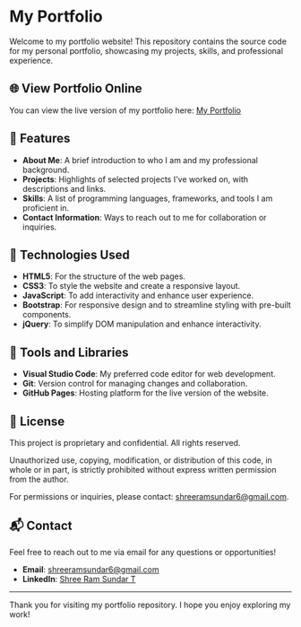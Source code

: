 # My Portfolio

Welcome to my portfolio website! This repository contains the source code for my personal portfolio, showcasing my projects, skills, and professional experience.

## 🌐 View Portfolio Online

You can view the live version of my portfolio here: [My Portfolio](https://shreeramsundar.netlify.app)

## 🌟 Features

- **About Me**: A brief introduction to who I am and my professional background.
- **Projects**: Highlights of selected projects I've worked on, with descriptions and links.
- **Skills**: A list of programming languages, frameworks, and tools I am proficient in.
- **Contact Information**: Ways to reach out to me for collaboration or inquiries.

## 🚀 Technologies Used

- **HTML5**: For the structure of the web pages.
- **CSS3**: To style the website and create a responsive layout.
- **JavaScript**: To add interactivity and enhance user experience.
- **Bootstrap**: For responsive design and to streamline styling with pre-built components.
- **jQuery**: To simplify DOM manipulation and enhance interactivity.

## 🔧 Tools and Libraries

- **Visual Studio Code**: My preferred code editor for web development.
- **Git**: Version control for managing changes and collaboration.
- **GitHub Pages**: Hosting platform for the live version of the website.

## 📄 License

This project is proprietary and confidential. All rights reserved.

Unauthorized use, copying, modification, or distribution of this code, in whole or in part, is strictly prohibited without express written permission from the author. 

For permissions or inquiries, please contact: [shreeramsundar6@gmail.com](mailto:shreeramsundar6@gmail.com).

## 📬 Contact

Feel free to reach out to me via email for any questions or opportunities!

- **Email**: [shreeramsundar6@gmail.com](mailto:shreeramsundar6@gmail.com)
- **LinkedIn**: [Shree Ram Sundar T](https://www.linkedin.com/in/shreeramsundar6/)

---

Thank you for visiting my portfolio repository. I hope you enjoy exploring my work!

